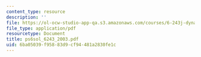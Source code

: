 ```yaml
---
content_type: resource
description: ''
file: https://ol-ocw-studio-app-qa.s3.amazonaws.com/courses/6-243j-dynamics-of-nonlinear-systems-fall-2003/6ba05039f95883d9cf94481a2830fe1c_ps6sol_6243_2003.pdf
file_type: application/pdf
resourcetype: Document
title: ps6sol_6243_2003.pdf
uid: 6ba05039-f958-83d9-cf94-481a2830fe1c
---
```

